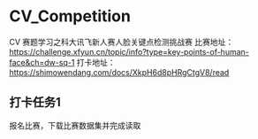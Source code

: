 # CV_Competition
CV 赛题学习之科大讯飞新人赛人脸关键点检测挑战赛 
比赛地址：https://challenge.xfyun.cn/topic/info?type=key-points-of-human-face&ch=dw-sq-1
打卡地址：https://shimowendang.com/docs/XkpH6d8pHRgCtgV8/read
## 打卡任务1
报名比赛，下载比赛数据集并完成读取

